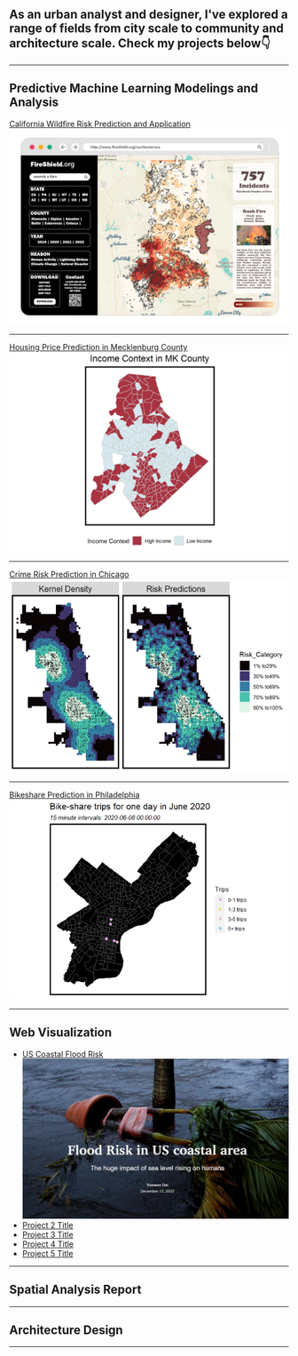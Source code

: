 ## As an urban analyst and designer, I've explored a range of fields from city scale to community and architecture scale. Check my projects below👇

------------------------------------------------------------------------

## Predictive Machine Learning Modelings and Analysis

[California Wildfire Risk Prediction and Application](/pdf/California_wildfire.html) 
<img src="images/for computer2.png?raw=true"/>

---

[Housing Price Prediction in Mecklenburg County](/pdf/HousingPrice.html) 
<img src="images/HousingPrice.png?raw=true"/>

---

[Crime Risk Prediction in Chicago](/pdf/HW3_Crime_Prediction.html) 
<img src="images/crimerisk.png?raw=true"/>

---

[Bikeshare Prediction in Philadelphia](/pdf/Bikeshbare.html) <img src="images/Bikeshare.gif?raw=true"/>

------------------------------------------------------------------------

## Web Visualization

-   [US Coastal Flood Risk](https://storymaps.arcgis.com/stories/2ed153635dfc46a0a99c4bd4b62e6e92) <img src="images/floodrisk.png?raw=true"/>
-   [Project 2 Title](http://example.com/)
-   [Project 3 Title](http://example.com/)
-   [Project 4 Title](http://example.com/)
-   [Project 5 Title](http://example.com/)

------------------------------------------------------------------------

## Spatial Analysis Report

---
## Architecture Design
---
